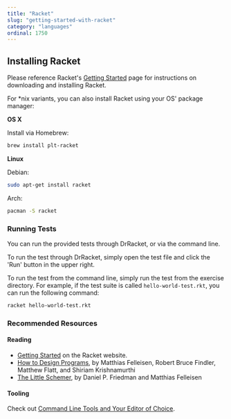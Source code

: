 ```yaml
---
title: "Racket"
slug: "getting-started-with-racket"
category: "languages"
ordinal: 1750
---
```


## Installing Racket

Please reference Racket's [Getting Started](http://docs.racket-lang.org/getting-started/) page for instructions on downloading and installing Racket.

For *nix variants, you can also install Racket using your OS' package manager:

**OS X**

Install via Homebrew:

```bash
brew install plt-racket
```

**Linux**

Debian:
```bash
sudo apt-get install racket
```

Arch:
```bash
pacman -S racket
```

### Running Tests

You can run the provided tests through DrRacket, or via the command line.

To run the test through DrRacket, simply open the test file and click the 'Run' button in the upper right.

To run the test from the command line, simply run the test from the exercise directory. For example, if the test suite is called `hello-world-test.rkt`, you can run the following command:

```bash
racket hello-world-test.rkt
```

### Recommended Resources

#### Reading

* [Getting Started](http://docs.racket-lang.org/getting-started/) on the Racket website.
* [How to Design Programs](http://htdp.org/), by Matthias Felleisen, Robert Bruce Findler, Matthew Flatt, and Shiriam Krishnamurthi
* [The Little Schemer](http://mitpress.mit.edu/books/little-schemer), by Daniel P. Friedman and Matthias Felleisen

#### Tooling

Check out [Command Line Tools and Your Editor of Choice](http://docs.racket-lang.org/guide/other-editors.html).

